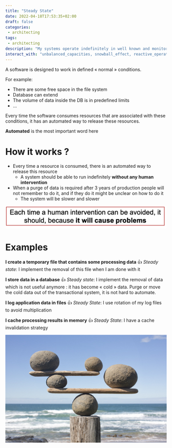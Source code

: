 ```yaml
---
title: "Steady State"
date: 2022-04-18T17:53:35+02:00
draft: false
categories: 
 - architecting
tags: 
 - architecting 
description: "My systems operate indefinitely in well known and monitored conditions"
interact_with: "unbalanced_capacities, snowball_effect, reactive_operations"
---
```


A software is designed to work in defined « normal » conditions.

For example:
- There are some free space in the file system
- Database can extend
- The volume of data inside the DB is in predefined limits
- …

Every time the software consumes resources that are associated with these conditions, it has an automated way to release these resources.

**Automated** is the most important word here

# How it works ?

- Every time a resource is consumed, there is an automated way to release this resource
  - A system should be able to run indefinitely **without any human intervention**
- When a purge of data is required after 3 years of production people will not remember to do it, and if they do it might be unclear on how to do it
  - The system will be slower and slower

![SteadyState-works](static/images/architecting/SteadyState-works.png)

# Examples

**I create a temporary file that contains some processing data**
👍 <em>Steady state</em>: I implement the removal of this file when I am done with it

**I store data in a database**
👍 <em>Steady state</em>: I implement the removal of data which is not useful anymore : it has become « cold » data. Purge or move the cold data out of the transactional system, it is not hard to automate.

**I log application data in files**
👍 <em>Steady State</em>: I use rotation of my log files to avoid multiplication

**I cache processing results in memory**
👍 <em>Steady State</em>: I have a cache invalidation strategy

![SteadyState-examples](static/images/architecting/SteadyState-examples.png)

